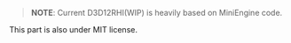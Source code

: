 > **NOTE**: Current D3D12RHI(WIP) is heavily based on MiniEngine code.

This part is also under MIT license.